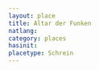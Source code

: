 ```yaml
---
layout: place
title: Altar der Funken
natlang:
category: places
hasinit:
placetype: Schrein
---
```

